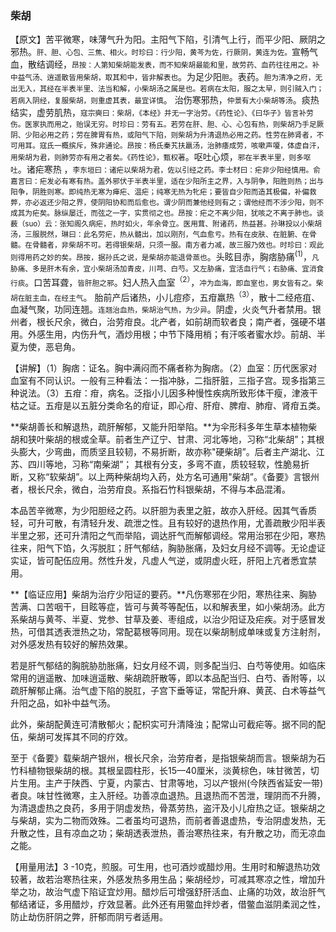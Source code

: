 ### 柴胡

【原文】苦平微寒，味薄气升为阳。主阳气下陷，引清气上行，而平少阳、厥阴之邪热。<small>肝、胆、心包、三焦、相火。时珍曰：行少阳，黄芩为佐，行厥阴，黄连为佐。</small>宣畅气血，散结调经，<small>昂按：人第知柴胡能发表，而不知柴胡最能和里，故劳药、血药往往用之。补中益气汤、逍遥散皆用柴胡，取其和中，皆非解表也</small>。为足少阳<small>胆</small>。表药。<small>胆为清净之府，无出无入，其经在半表半里、法当和解，小柴胡汤之属是也。若病在太阳，服之太早，则引贼入门；若病入阴经，复服柴胡，则重虚其表，最宜详慎</small>。 治伤寒邪热，<small>仲景有大小柴胡等汤</small>。痰热结实，虚劳肌热，<small>寇宗奭曰：柴胡，《本经》并无一字治劳。《药性论》、《曰华子》皆言补劳伤。医家执而用之，贻误无穷。时珍曰：劳有五。若劳在肝、胆、心、心包有热，则柴胡乃手足厥阴、少阳必用之药；劳在脾胃有热，或阳气下陷，则柴胡为升清退热必用之药。性劳在肺肾者，不可用耳。寇氏一概摈斥，殊非通论。昂按：杨氏秦艽扶羸汤，治肺痿成劳，咳嗽声嗄，体虚自汗，用柴胡为君，则肺劳亦有用之者矣。《药性论》，甄权著</small>。呕吐心烦，<small>邪在半表半里，则多呕吐</small>。诸疟寒热 ，<small>李东垣曰：诸疟以柴胡为君，佐以引经之药。李士材曰：疟非少阳经慎用。俞嘉言曰：疟发必有寒有热。盖外邪伏于半表半里，适在少阳所主之界，入与阴争，阳胜则热；出与阳争，阴胜则寒。即纯热无寒为瘅疟、温疟；纯寒无热为牝疟；要皆自少阳而造其极偏，补偏救弊，亦必返还少阳之界，使阴阳协和而后愈也。谓少阴而兼他经则有之；谓他经而不涉少阳，则不成其为疟矣。脉纵屡迁，而弦之一字，实贯彻之也。昂按：疟之不离少阳，犹咳之不离于肺也。谈薮（suo）云：张知阁久病疟，热时如火，年余骨立。医用茸、附诸药，热益甚。孙琳投以小柴胡汤，三服脱然，琳曰：此名劳疟，热从髓出，加以刚剂，气血愈亏。热有在皮肤、在脏腑、在骨髓。在骨髓者，非柴胡不可。若得银柴胡，只须一服。南方者力减，故三服乃效也。时珍曰：观此则得用药之妙的矣。昂按，据孙氏之说，是柴胡亦能退骨蒸也</small>。头眩目赤，胸痞胁痛<sup>(1)</sup>，<small>凡胁痛、多是肝木有余，宜小柴胡汤加青皮，川芎、白芍。又左胁痛，宜活血行气；右胁痛、宜消食行痰</small>。口苦耳聋，<small>皆肝胆之邪</small>。妇人热入血室<sup>（2）</sup>，<small>冲为血海，即血室也，男女皆有之。柴胡在脏主血，在经主气</small>。
胎前产后诸热，小儿痘疹，五疳羸热<sup>（3）</sup>，散十二经疮疽、血凝气聚，功同连翘。<small>连翘治血热，柴胡治气热，为少异</small>。阴虚，火炎气升者禁用。银州者，根长尺余，微白，治劳疳良。北产者，如前胡而软者良；南产者，强硬不堪用。外感生用，内伤升气，酒炒用根；中节下降用梢；有汗咳者蜜水炒。前胡、半夏为使，恶皂角。

【讲解】（1）胸痞：证名。胸中满闷而不痛者称为胸痞。（2）血室：历代医家对血室有不同认识。一般有三种看法：一指冲脉，二指肝脏，三指子宫。现多指第三种说法。（3）五疳：疳，病名。泛指小儿因多种慢性疾病所致形体干瘦，津液干枯之证。五疳是以五脏分类命名的疳证，即心疳、肝疳、脾疳、肺疳、肾疳五类。

**柴胡善长和解退热，疏肝解郁，又能升阳举陷。**为伞形科多年生草本植物柴胡和狭叶柴胡的根或全草。前者生产辽宁、甘肃、河北等地，习称“北柴胡”；其根头膨大，少弯曲，而质坚且较韧，不易折断，故亦称"硬柴胡”。后者主产湖北、江苏、四川等地，习称“南柴湖”； 其根有分支，多弯不直，质较轻软，性脆易折断，又称“软柴胡”。以上两种柴胡均入药，处方名可通用"柴胡”。《备要》言银州者，根长尺余，微白，治劳疳良。系指石竹科银柴胡，不得与本品混淆。

本品苦辛微寒，为少阳胆经之药。以肝胆为表里之脏，故亦入肝经。因其气香质轻，可升可散，有清轻升发、疏泄之性。且有较好的退热作用，尤善疏散少阳半表半里之邪，还可升清阳之气而举陷，调达肝气而解郁调经。常用治邪在少阳，寒热往来，阳气下馅，久泻脱肛；肝气郁结，胸胁胀痛，及妇女月经不调等。无论虚证实证，皆可配伍应用。然性升发，凡虚人气逆，或阴虚火旺，肝阳上亢者悉宜禁用。

**【临证应用】柴胡为治疗少阳证的要药。**凡伤寒邪在少阳，寒热往来、胸胁苦满、口苦咽干，目眩等症，皆可与黄芩等配伍，以和解表里，如小柴胡汤。此方系柴胡与黄芩、半夏、党参、甘草及姜、枣组成，以治少阳证及疟疾。对于感冒发热，可借其透表泄热之功，常配葛根等同用。现在以柴胡制成单味或复方注射剂，对外感发热有较好的解热效果。

若是肝气郁结的胸脘胁肋胀痛，妇女月经不调，则多配当归、白芍等使用。如临床常用的逍遥散、加味逍遥散、柴胡疏肝散等，即以本品配当归、白芍、香附等，以疏肝解郁止痛。治气虚下陷的脱肛，子宫下垂等证，常配升麻、黄芪、白术等益气升阳之品，如补中益气汤。


此外，柴胡配黄连可清散郁火；配枳实可升清降浊；配常山可截疟等。据不同的配伍，柴胡可发挥其不同的疗效。

至于《备要》载柴胡产银州，根长尺余，治劳疳者，是指银柴胡而言。银柴胡为石竹科植物银柴胡的根。其根呈圆柱形，长15—40厘米，淡黄棕色，味甘微苦，切片生用。主产于陕西、宁夏，内蒙古、甘肃等地，习以产银州(今陕西省延安一带)者良。味甘性微寒，主入肝经。功善凉血退热。且退热而不苦泄，理阴而不升腾，为清退虚热之良药，多用于阴虚发热，骨蒸劳热，盗汗及小儿疳热之证。银柴胡之与柴胡，实为二物而效殊。二者虽均可退热，而前者善退虚热，专治阴虚发热，无升散之性，且有凉血之功；柴胡透表泄热，善治寒热往来，有升散之功，而无凉血之能。

【用量用法】3 -10克，煎服。可生用，也可酒炒或醋炒用。生用时和解退热功效较著，故若治寒热往来，外感发热多用生品；柴胡经炒，可减其寒凉之性，增加升举之功，故治气虚下陷证宜炒用。醋炒后可增强舒肝活血、止痛的功效，故治肝气郁结诸证，多用醋炒，疗效显著。此外还有用鳖血拌炒者，借鳖血滋阴柔润之性，防止劫伤肝阴之弊，肝郁而阴亏者适用。
